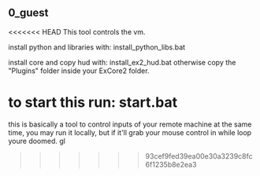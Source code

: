 ## 0_guest

<<<<<<< HEAD
This tool controls the vm.

install python and libraries with: install_python_libs.bat

install core and copy hud with: install_ex2_hud.bat
otherwise copy the "Plugins" folder inside your ExCore2 folder.

to start this run: start.bat
=======
this is basically a tool to control inputs of your remote machine
at the same time, you may run it locally, but if it'll grab your mouse control in while loop youre doomed. gl
>>>>>>> 93cef9fed39ea00e30a3239c8fc6f1235b8e2ea3
